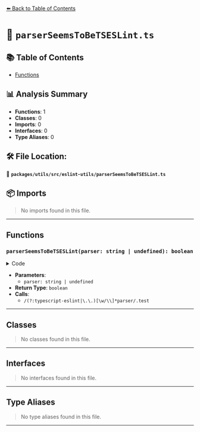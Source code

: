 [⬅️ Back to Table of Contents](../../../../index.md)

# 📄 `parserSeemsToBeTSESLint.ts`

## 📚 Table of Contents

- [Functions](#functions)

## 📊 Analysis Summary

- **Functions**: 1
- **Classes**: 0
- **Imports**: 0
- **Interfaces**: 0
- **Type Aliases**: 0

## 🛠️ File Location:
📂 **`packages/utils/src/eslint-utils/parserSeemsToBeTSESLint.ts`**

## 📦 Imports

> No imports found in this file.


---

## Functions

### `parserSeemsToBeTSESLint(parser: string | undefined): boolean`

<details><summary>Code</summary>

```ts
export function parserSeemsToBeTSESLint(parser: string | undefined): boolean {
  return !!parser && /(?:typescript-eslint|\.\.)[\w/\\]*parser/.test(parser);
}
```
</details>

- **Parameters**:
  - `parser: string | undefined`
- **Return Type**: `boolean`
- **Calls**:
  - `/(?:typescript-eslint|\.\.)[\w/\\]*parser/.test`

---

## Classes

> No classes found in this file.


---

## Interfaces

> No interfaces found in this file.


---

## Type Aliases

> No type aliases found in this file.


---